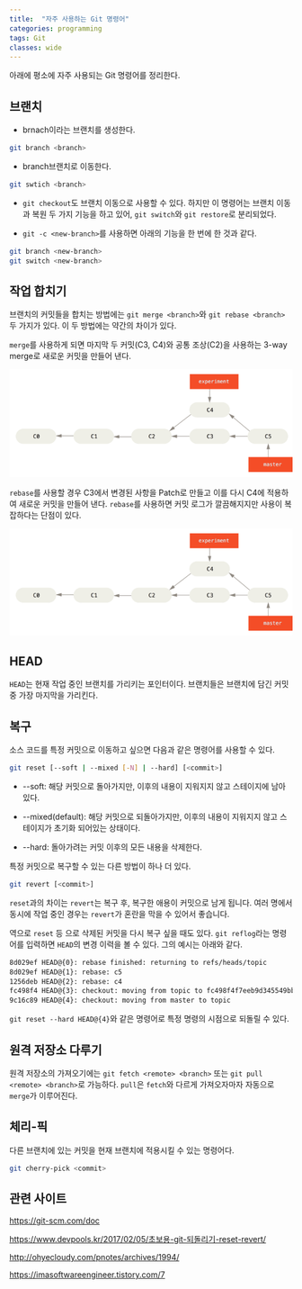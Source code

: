 ```yaml
---
title:  "자주 사용하는 Git 명령어"
categories: programming
tags: Git
classes: wide
---
```


아래에 평소에 자주 사용되는 Git 명령어를 정리한다.

## 브랜치

- brnach이라는 브랜치를 생성한다.

```bash
git branch <branch>
```

- branch브랜치로 이동한다.

```bash
git swtich <branch>
```

- `git checkout`도 브랜치 이동으로 사용할 수 있다. 하지만 이 명령어는 브랜치 이동과 복원 두 가지 기능을 하고 있어, `git switch`와 `git restore`로 분리되었다.

- `git -c <new-branch>`를 사용하면 아래의 기능을 한 번에 한 것과 같다.

```bash
git branch <new-branch>
git switch <new-branch>
```

## 작업 합치기

브랜치의 커밋들을 합치는 방법에는 `git merge <branch>`와 `git rebase <branch>` 두 가지가 있다. 이 두 방법에는 약간의 차이가 있다.

`merge`를 사용하게 되면 마지막 두 커밋(C3, C4)와 공통 조상(C2)을 사용하는 3-way merge로 새로운 커밋을 만들어 낸다.

![merge](/assets/images/merge.png)

`rebase`를 사용할 경우 C3에서 변경된 사항을 Patch로 만들고 이를 다시 C4에 적용하여 새로운 커밋을 만들어 낸다. `rebase`를 사용하면 커밋 로그가 깔끔해지지만 사용이 복잡하다는 단점이 있다.

![rebase](/assets/images/merge.png)

## HEAD

`HEAD`는 현재 작업 중인 브랜치를 가리키는 포인터이다. 브랜치들은 브랜치에 담긴 커밋 중 가장 마지막을 가리킨다.

## 복구

소스 코드를 특정 커밋으로 이동하고 싶으면 다음과 같은 명령어를 사용할 수 있다.

```bash
git reset [--soft | --mixed [-N] | --hard] [<commit>]
```

- --soft: 해당 커밋으로 돌아가지만, 이후의 내용이 지워지지 않고 스테이지에 남아 있다.

- --mixed(default): 해당 커밋으로 되돌아가지만, 이후의 내용이 지워지지 않고 스테이지가 초기화 되어있는 상태이다.

- --hard: 돌아가려는 커밋 이후의 모든 내용을 삭제한다.

특정 커밋으로 복구할 수 있는 다른 방법이 하나 더 있다.

```bash
git revert [<commit>]
```

`reset`과의 차이는 `revert`는 복구 후, 복구한 애용이 커밋으로 남게 됩니다. 여러 명에서 동시에 작업 중인 경우는 `revert`가 혼란을 막을 수 있어서 좋습니다.

역으로 `reset` 등 으로 삭제된 커밋을 다시 복구 싶을 때도 있다. `git reflog`라는 명령어를 입력하면 `HEAD`의 변경 이력을 볼 수 있다. 그의 예시는 아래와 같다.

```bash
8d029ef HEAD@{0}: rebase finished: returning to refs/heads/topic
8d029ef HEAD@{1}: rebase: c5
1256deb HEAD@{2}: rebase: c4
fc498f4 HEAD@{3}: checkout: moving from topic to fc498f4f7eeb9d345549bb2bd0441e7
9c16c89 HEAD@{4}: checkout: moving from master to topic
```

`git reset --hard HEAD@{4}`와 같은 명령어로 특정 명령의 시점으로 되돌릴 수 있다.

## 원격 저장소 다루기

원격 저장소의 가져오기에는 `git fetch <remote> <branch>` 또는 `git pull <remote> <branch>`로 가능하다. `pull`은 `fetch`와 다르게 가져오자마자 자동으로 `merge`가 이루어진다.

## 체리-픽

다른 브랜치에 있는 커밋을 현재 브랜치에 적용시킬 수 있는 명령어다.

```bash
git cherry-pick <commit>
```

## 관련 사이트

<https://git-scm.com/doc>

<https://www.devpools.kr/2017/02/05/초보용-git-되돌리기-reset-revert/>

<http://ohyecloudy.com/pnotes/archives/1994/>

<https://imasoftwareengineer.tistory.com/7>